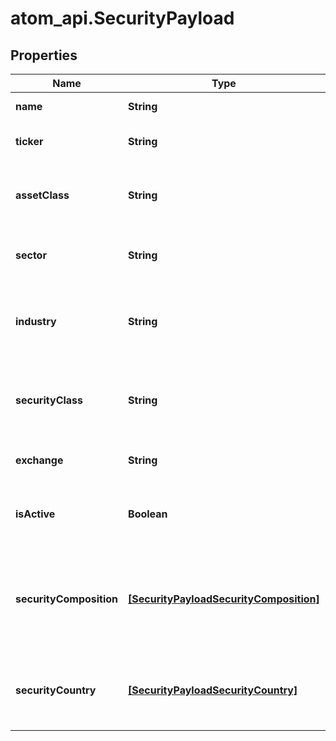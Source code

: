 # atom_api.SecurityPayload

## Properties
Name | Type | Description | Notes
------------ | ------------- | ------------- | -------------
**name** | **String** | Name for the security | 
**ticker** | **String** | Security’s ticker on the exchange where it is traded | 
**assetClass** | **String** | The asset class for the security such as “equity”, “fixed-income”, “cash”, etc. | [optional] 
**sector** | **String** | Sector for the security such as “Technology” or “Pharmaceuticals” | [optional] 
**industry** | **String** | The industry of the security such as “Consumer Tech” or “Enterprise Systems” | [optional] 
**securityClass** | **String** | The security class of the security such as “stock”, “mutual fund”, “ETF” (exchange-traded fund), etc. | [optional] 
**exchange** | **String** | The exchange on which the security is traded | [optional] 
**isActive** | **Boolean** | Indicates if the security is active. Defaults to true which indicates that the it is active | [optional] [default to true]
**securityComposition** | [**[SecurityPayloadSecurityComposition]**](SecurityPayloadSecurityComposition.md) | Details on the components of a security, their relative weight within the security, and their start and end dates | [optional] 
**securityCountry** | [**[SecurityPayloadSecurityCountry]**](SecurityPayloadSecurityCountry.md) | Each country where the security is traded and its relative weight within the security | [optional] 


